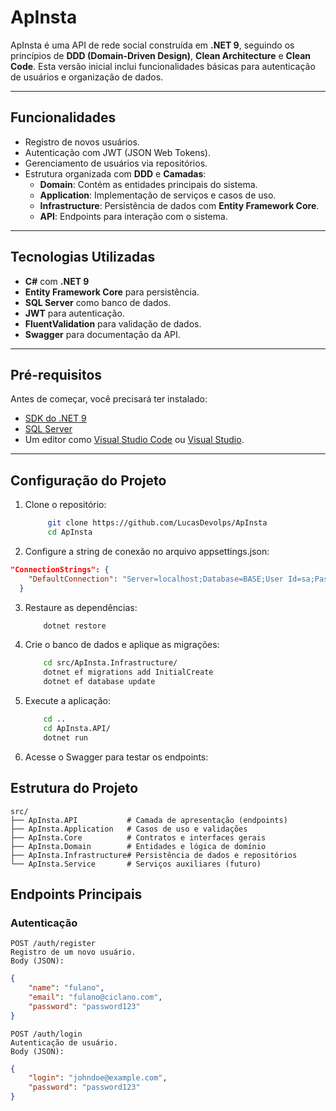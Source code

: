 # ApInsta

ApInsta é uma API de rede social construída em **.NET 9**, seguindo os princípios de **DDD (Domain-Driven Design)**, **Clean Architecture** e **Clean Code**. Esta versão inicial inclui funcionalidades básicas para autenticação de usuários e organização de dados.

---

## Funcionalidades

- Registro de novos usuários.
- Autenticação com JWT (JSON Web Tokens).
- Gerenciamento de usuários via repositórios.
- Estrutura organizada com **DDD** e **Camadas**:
  - **Domain**: Contém as entidades principais do sistema.
  - **Application**: Implementação de serviços e casos de uso.
  - **Infrastructure**: Persistência de dados com **Entity Framework Core**.
  - **API**: Endpoints para interação com o sistema.

---

## Tecnologias Utilizadas

- **C#** com **.NET 9**
- **Entity Framework Core** para persistência.
- **SQL Server** como banco de dados.
- **JWT** para autenticação.
- **FluentValidation** para validação de dados.
- **Swagger** para documentação da API.

---

## Pré-requisitos

Antes de começar, você precisará ter instalado:

- [SDK do .NET 9](https://dotnet.microsoft.com/download)
- [SQL Server](https://www.microsoft.com/pt-br/sql-server/sql-server-downloads)
- Um editor como [Visual Studio Code](https://code.visualstudio.com/) ou [Visual Studio](https://visualstudio.microsoft.com/).

---

## Configuração do Projeto

1. Clone o repositório:

   ```bash
		git clone https://github.com/LucasDevolps/ApInsta
		cd ApInsta
   ```

2. Configure a string de conexão no arquivo appsettings.json:

```json
"ConnectionStrings": {
	"DefaultConnection": "Server=localhost;Database=BASE;User Id=sa;Password=Bkur6etc@10;TrustServerCertificate=True;"
  }
```

3. Restaure as dependências:

	```bash
		dotnet restore
	```
4. Crie o banco de dados e aplique as migrações:

	```bash
		cd src/ApInsta.Infrastructure/
		dotnet ef migrations add InitialCreate 
		dotnet ef database update 
	```
	
5. Execute a aplicação:
    ```bash
		cd ..
		cd ApInsta.API/
		dotnet run 
	```
6. Acesse o Swagger para testar os endpoints:


## Estrutura do Projeto

    src/
    ├── ApInsta.API           # Camada de apresentação (endpoints)
    ├── ApInsta.Application   # Casos de uso e validações
    ├── ApInsta.Core          # Contratos e interfaces gerais
    ├── ApInsta.Domain        # Entidades e lógica de domínio
    ├── ApInsta.Infrastructure# Persistência de dados e repositórios
    └── ApInsta.Service       # Serviços auxiliares (futuro)

## Endpoints Principais

### Autenticação
    POST /auth/register
    Registro de um novo usuário.
    Body (JSON):
	
```json
{
	"name": "fulano",
	"email": "fulano@ciclano.com",
	"password": "password123"
}
```
	
    POST /auth/login
    Autenticação de usuário.
    Body (JSON):
	
```json
{
	"login": "johndoe@example.com",
	"password": "password123"
}
```



